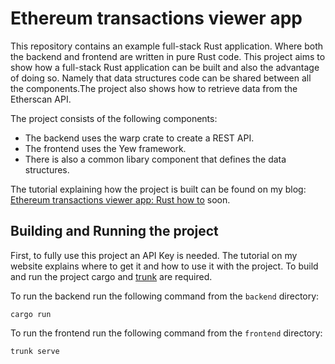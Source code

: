# Ethereum transactions viewer app

This repository contains an example full-stack Rust application. Where both the backend and frontend are written in pure Rust code. This project aims to show how a full-stack Rust application can be built and also the advantage of doing so. Namely that data structures code can be shared between all the components.The project also shows how to retrieve data from the Etherscan API.

The project consists of the following components:

- The backend uses the warp crate to create a REST API.
- The frontend uses the Yew framework.
- There is also a common libary component that defines the data structures.

The tutorial explaining how the project is built can be found on my blog: [Ethereum transactions viewer app: Rust how to](https://tms-dev-blog.com/ethereum-transaction-viewer-rust-app) soon.

## Building and Running the project

First, to fully use this project an API Key is needed. The tutorial on my website explains where to get it and how to use it with the project. To build and run the project cargo and [trunk](https://trunkrs.dev/) are required.

To run the backend run the following command from the `backend` directory:

`cargo run`

To run the frontend run the following command from the `frontend` directory:

`trunk serve`
